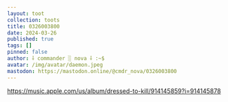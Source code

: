 ```yaml
---
layout: toot
collection: toots
title: 0326003800
date: 2024-03-26
published: true
tags: []
pinned: false
author: ⸸ commander ░ nova ⸸ :~$
avatar: /img/avatar/daemon.jpeg
mastodon: https://mastodon.online/@cmdr_nova/0326003800
---
```


https://music.apple.com/us/album/dressed-to-kill/914145859?i=914145878
